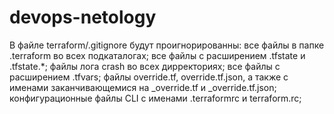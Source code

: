 # devops-netology
В файле terraform/.gitignore будут проигнорированны:
все файлы в папке .terraform во всех подкаталогах;
все файлы с расширением .tfstate и .tfstate.*;
файлы лога crash во всех дирректориях;
все файлы с расширением .tfvars;
файлы override.tf, override.tf.json, а также с именами заканчивающемися на _override.tf и _override.tf.json;
конфигурационные файлы CLI с именами .terraformrc и terraform.rc;